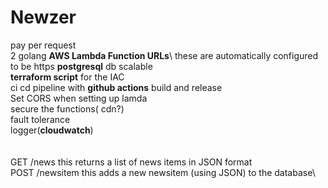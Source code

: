 # Newzer

pay per request\
2 golang **AWS Lambda Function URLs**\ these are automatically configured to be https
**postgresql** db scalable\
**terraform script** for the IAC\
ci cd pipeline with **github actions** build and release\
Set CORS when setting up lamda\
secure the functions( cdn?)\
fault tolerance\
logger(**cloudwatch**)\
\
\
GET /news this returns a list of news items in JSON format\
POST /newsitem this adds a new newsitem (using JSON) to the database\
